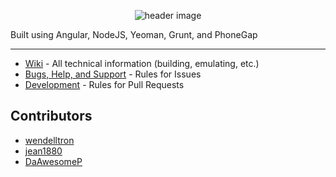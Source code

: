 
<p align="center"><img alt="header image" src="https://cloud.githubusercontent.com/assets/4472083/7058394/eac9cf36-de26-11e4-921a-d786750fabb8.png"/></p>
Built using  Angular, NodeJS, Yeoman, Grunt, and PhoneGap

---

 - [Wiki](https://github.com/wendelltron/tekapp/wiki) - All technical information (building, emulating, etc.) 
 - [Bugs, Help, and Support](https://github.com/wendelltron/tekapp/blob/master/CONTRIBUTING.md#bugs-help-and-support) - Rules for Issues
 - [Development](https://github.com/wendelltron/tekapp/blob/master/CONTRIBUTING.md#pull-requests) - Rules for Pull Requests

## Contributors
 - [wendelltron](https://github.com/wendelltron)
 - [jean1880](https://github.com/jean1880)
 - [DaAwesomeP](https://github.com/DaAwesomeP)
